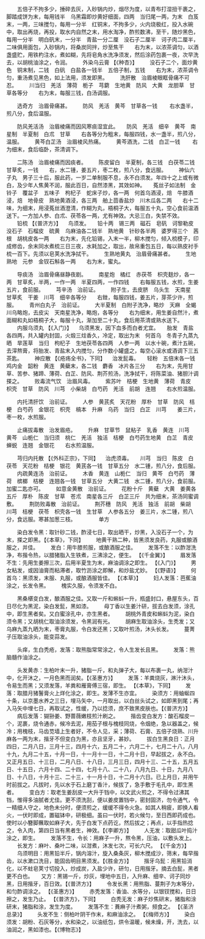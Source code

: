 <!-- { "loadSidebar": true } -->
　　五倍子不拘多少，捶碎去灰，入砂锅内炒，烟尽为度，以青布打湿扭干裹之，脚踏成饼为末，每用钱半　乌黑霜即炒黄好细面，四两　当归尾一两，为末　白芨末，一两，三味搅匀，每用一分半　红铜末，不拘多少，火内烧极红，投入水碗中，取出再烧，再投，取水内自然之末，用水淘净，酢煎数沸，至干，随炒黑色，每用一分半　明白矾末，一分半　青盐一分二厘　没石子二厘半　诃子肉二厘半，二味俱用面包，入砂锅内，将桑炭同拌，炒至焦干　　右为末，以浓茶调匀，以酒盏盛贮，用铁杓注水，煮如糊，先将皂角水洗净须发，然后涂药包裹一夜，次早洗去，以胡桃油涂之，令润。
　　外染乌云膏 【《种杏》】
　　没石子二个，面炒黄色　铜末制，二钱　白矾　白盐各一钱半　五倍子制，五钱　　右为末，浓茶调令匀，重汤煮见黑色，如上法用，须发即黑。
　　洗肝散　治眉棱眼眶骨痛不可忍。
　　川当归　羌活　薄荷　栀子　芎藭　生地黄　防风　大黄　龙胆草　甘草各等分　　右为末，每服三钱，白汤调服。

　　选奇方　治眉骨痛甚。
　　防风　羌活　黄芩　甘草各一钱
　　右水盏半，煎八分，食后温服。

　　防风羌活汤　治眉棱痛而因风寒痰湿宜此。　　防风　羌活　细辛　黄芩　南星制　半夏制　白朮　甘草　　右各等分为粗末，每服四钱，水一盏半，煎八分，温服。
　　黄芩白芷汤　治眉棱风热痛。
　　黄芩酒洗，二钱　白芷一钱
　　右为细末，食后临卧，茶清调下。

　　二陈汤　治眉棱痛而因痰者。
　　陈皮留白　半夏制，各三钱　白茯苓二钱　甘草炙，一钱　　右，水二锺，姜五片，枣二枚，煎八分，食远服。
　　神仙六子丸　男子三十后，服此药，一岁二单制服不息，永不白须发。年四十之上或有微白，及少年人焦黄不润，服此百日，自然漆黑，其效如神。　　菟丝子如法制　金铃子　覆盆子　五味子　枸杞子　蛇床子炒，各一两　何首乌酒浸，焙　牛膝酒浸，焙　地骨皮　熟地黄酒浸，各三两　舶上茴香盐炒　川木瓜各二两　　右十二味，为细末，用浸菟丝酒澄清，作糊为丸，梧桐子大，每服五十丸，空心食前温酒送下。一方加人参、白朮、茯苓各一两，尤有神效。大忌三白，失禁不效。
　　铅梳 【《普济方》】 　鸟须发。　　铅十两　锡三两　磁石　皂矾　诃黎勒皮　没石子　石榴皮　硫黄　乌麻油各二钱半　熟地黄　针砂各半两　婆罗得三个　茜根　胡桃皮各一两　　右为末，先化铅锡，入末一半，柳木搅匀，倾入梳模子，印成修齿，余末同水煮梳三日三夜，水耗加之，取出，故帛重包五日，每以熟皮衬手梳一百下。先须以皂荚水洗净拭干。
　　生熟地黄丸　治眉骨痛甚者。
　　生地　熟地　元参　金钗石斛各一两　　右为末，蜜丸。

　　导痰汤　治眉骨痛昼静夜剧。
　　南星炮　橘红　赤茯苓　枳壳麸炒，各一两　甘草炙，半两，一作一两　半夏四两，一作四钱　　右每服五钱，水煎，生姜五片，食前服。
　　芎辛汤　治前证。
　　附子生，去皮脐　乌头生　天南星　甘草炙　干姜　川芎　细辛各等分　　右銼，每服四钱，姜五片，芽茶少许，煎服。
　　青州白丸子　治前证。
　　大半夏制　白附子洗净，略炒　天麻　全蝎　川乌略炮，去皮尖　天南星洗净，略炮，各等分　　右为细末，用生姜自然汁，煮面糊和丸如梧桐子大，每服十丸，渐加至二十丸，食后用茶清或熟水送下。
　　内服乌须丸 【《入门》】 　乌须黑发，因下血多而白者尤宜。　　胎发　青盐各四两，共入罐内封固，火煅三炷香久，冷定，取出为末　何首乌　冬青子九蒸九晒　旱莲草　当归　枸杞子　生地茯苓各四两　人参一两　以水十碗，煮汁五碗，去滓熬膏，将胎发、青盐末入内搅匀，分作数小罐盛之，每空心滚水或酒调下三五茶匙。
　　神应散 【《疮疡全书》，下同】 　治发髭毒。　　轻粉　五倍末各一钱　鸡内金　韶粉　黄连　黄蘗末，各二钱　麝香　冰片各三分　　右为末，先用甘草、苦参、猪蹄、薄荷、白芷、防风、荆芥煎汤，洗净拭干，将陈菜油、猪胆汁调搽之。
　　败毒流气饮　治眉风毒。
　　紫苏叶　桔梗　生地黄　薄荷　青皮　枳壳　甘草　防风　川芎　小柴胡　白芍药　羌活　前胡　连翘　　右水煎温服。

　　内托清肝饮　治前证。
　　人参　黄芪炙　天花粉　厚朴　甘草　防风　桔梗　白芍药　金银花　枳壳　槁本　升麻　乌药　当归　白芷　川芎　　姜三片，枣一枚，水煎服。

　　止痛拔毒散　治发眉疮。
　　升麻　甘草节　鼠粘子　乳香　黄连　川芎　黄芩　山栀仁　当归须　桃仁　羌活　独活　桔梗　白芍药生地黄　白芷　青皮　蝉蜕　连翘　金银花　　右水煎温服。

　　芎归内托散 【《外科正宗》，下同】 　治虎须毒。　　川芎　当归　陈皮　白茯苓　天花粉　桔梗　银花　黄芪各一钱　甘草五分　水二锺，煎八分，食后服。
　　内疏黄连汤　治前证。
　　木香　黄连　山栀仁　当归　黄芩　白芍药　薄荷　槟榔　桔梗　连翘各一钱　甘草五分　大黄二钱　水二锺，煎八分，食前服。加蜜二匙亦可。
　　如意金黄散　治前证。
　　花粉十斤　黄蘗　大黄　姜黄各五斤　厚朴　陈皮　甘草　苍朮　南星各三斤　白芷三斤　共为细末，茶汤同蜜调敷。
　　荆防败毒散　治前证。
　　荆芥穗　防风　羌活　独活　前胡　柴胡　川芎　桔梗　茯苓　枳壳各一钱　生甘草　人参各五分　姜三片，水二锺，煎八分，食远服。寒甚加葱三枝。
　　　　单方

　　染白发令黑：取针砂二钱，酢浸七日，取出晒干，炒黑，入没石子一个，为末，搽之即黑。【《本草》，下同】
　　地黄干熟二种，皆黑须发良药，丸服或酿酒服之，并佳。
　　发白：用牛膝煎服，或酿酒服之佳。
　　发落不生：以酢泔洗净，布揩令热，以腊猪脂入生铁煮，三沸涂之，便生。 【《千金翼》】
　　眉发落不生：先用生姜擦三次，后用半夏生为末，麻油调涂之即生。 【《入门》】
　　男女粘发，或因油膏而粘滞者，取竹沥涂之即解，和炒盐尤妙。 【《野语》】
　　何首乌：黑须发，末服、丸服，或酿酒服皆佳。 【《本草》】
　　妇人发落：芭蕉油涂之，长发令黑。
　　槐实久服，令须发不白。

　　黑桑椹变白发，酿酒服之佳。又取一斤和蝌蚪一升，瓶盛封口，悬屋东头，百日尽化为黑泥，染白发髭，黑如漆。
　　母丁香以生姜汁研，拔去白发须，涂孔中，即生黑者矣。又白蜜涂孔中，亦生黑者。
　　胡桃外青皮和蝌蚪为泥，染白须令黑；又胡桃仁取油涂须发，令黑润有光。
　　胡麻生取油涂头，生秃发；又乌麻九蒸九晒为末，枣膏丸服，令白发还黑；又取叶煎汤，沐头长发。
　　蔓菁子压取油涂头，能变蒜发。

　　头痒，生白秃疮，发落：取熊脂常常涂之，令人生发长且黑。
　　发落：熊脑髓作油涂之。

　　头发黄赤：生柏叶末一升，猪脂一斤，和丸弹子大，每以布裹一丸，纳泔汁中，化开沐之，一月色黑而润矣。【《圣惠方》】
　　发落：羊粪烧灰，淋汁沐头，令易生而黑；又须发落，羊粪和雁膏傅三宿，即生。 【《本草》，下同】
　　发落：取腊月猪鬐膏火上烊化涂之，即生。发薄不生亦宜。
　　染须方：用蚰蜒四十条，以京墨水养之三日，埋马矢中，一月取出，以白丝头试之，如即黑到尾；再入马矢中埋七日，再取试之，性缓，乃以捻须，庶不致黑皮肤也。【《普济方》】
　　病后发落：猢狲姜、野蔷薇嫩枝煎汁刷之。
　　揩齿变白发方：酸石榴皮一个，泥裹，烧令通赤，候冷去泥，用茄子根与槐枝同烧，令烟绝，急以器盖之，候冷；用槐枝，马齿苋墙上生者好，不令人见，采；薄荷、石膏、五倍子烧熟、川升麻各一两为末，揩牙不但变白为黑，亦且坚牙，甚妙。
　　拔白生黑良日：正月四日，二月八日，三月十三，四月十六，五月二十，六月二十，七月二十八，八月十九，九月二十五，十月一日，十一月十一日，十二月十日，早起拔之，永不白。又正月五日、十三日，二月八日、十八日，三月三日，四月十三、二十五，五月五日、十五日，六月十四、二十四，七月十八、二十八，八月九日、十日，九月八日、十八日，十月十三、二十三，十一月十日，十二月十六日。已上月日，并用午时前拔之。凡拔时，先以水于石上磨丁香汁，候拔了，急手敷于毛孔中，即生黑者。
　　变白方：取老生姜刮皮一大升于铛中，以文武火煎之，不得令过沸其铛，惟得多油腻者尤佳。更不须洗刮，便以姜皮置铛中，密封固济，勿令通气，令一精细人守之，地色未分时，便须煎之，缓缓不得令火急。如其人稍疲，即换人看火，一伏时即成，置磁钵中，研极细。虽曰一伏时，若火候匀，至日西即药成也。使时以小簪脚蘸取如麻子大，先于白发下点药讫，然后拔之；再点，以手指热捻之，令入肉，第四日当有黑者生，神效。【《李卿方》】
　　人无发：取甜瓜叶捣汁涂之，即生。
　　发落不生，令长：用麻子一升，熬令黑，压油，以敷头发上。
　　长发方：麻叶、桑叶二味，以泔煮，沐发七次，可长六尺。 【《千金方》】
　　乌须明目：用黑铅半斤，锅内溶汁，旋入桑条灰，柳木搅成沙，筛末，每早揩齿，以水漱口洗目，能固齿明目黑须发。【《胜金方》】
　　揩牙乌髭：用黑铅消化，以不蛀皂荚寸切投入，炒成炭，入盐少许，研匀，日用揩牙。摘去白髭，黑者更不白也。　　又方：黑锡一斤，炒灰，埋地中五日，入升麻、细辛、诃子同炒黑，日用揩牙，百日效。【《普济方》】
　　令发长黑：用熊脂、蔓荆子为末等分，和匀酢调涂之。 【《圣惠方》】
　　赤秃发落：香油、水等分，以银钗搅和，日日擦之，发生乃止。 【《普济方》，下同】
　　白秃无发：麻子炒焦研末，猪脂和涂研末，猪脂和涂，发生为度。
　　发落不生：蕡麻子汁煮粥，频食之。 【《圣济总录》】
　　头发不生：侧柏叶阴干作末，和麻油涂之。 【《梅师方》】
　　染白须发：胡粉、石灰等分，水和染之，以油纸包，烘令温暖，候未燥，开，洗去，以油润之，黑如漆也。【《博物志》】
